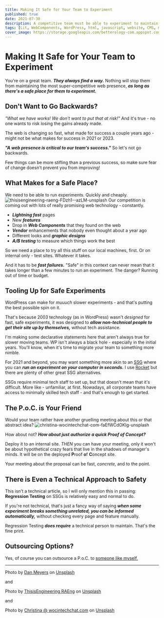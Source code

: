 ```yaml
---
title: Making It Safe for Your Team to Experiment
published: true
date: 2021-07-30
description: A competitive team must be able to experiment to maintain a web presence
tags: [Lit, WebComponents, WordPress, html, javascript, website, CMS, markdown]
cover_image: https://storage.googleapis.com/betterology-com.appspot.com/images/landscape/700/dan-meyers-xXbQIrWH2_A-unsplash.jpg
---
```

 
# Making It Safe for Your Team to Experiment

You're on a great team. _**They always find a way.**_ Nothing will stop them from maintaining the most super-competitive web presence, _**as long as there's a safe place for them to experiment.**_

## Don't Want to Go Backwards?

_"What we have works! We don't want to put that at risk!"_ And it's true - no one wants to risk losing the gains already made.

The web is changing so fast, what made for success a couple years ago - might not be what makes for success in 2021 or 2023.

_**"A web presence is critical to our team's success."**_ So let's not go backwards.

Few things can be more stifling than a previous success, so make sure fear of change doesn't prevent you from improving!

## What Makes for a Safe Place?

We need to be able to run experiments. Quickly and cheaply.
<img class="bordered" src="https://storage.googleapis.com/betterology-com.appspot.com/images/landscape/700/thisisengineering-raeng-FDzh1--azLM-unsplash.jpg" alt="thisisengineering-raeng-FDzh1--azLM-unsplash" />
Our competition is coming out with lots of really promising web technology - constantly.

- _**Lightning fast**_ pages
- New _**features**_
- Drop in _**Web Components**_ that they found on the web
- _**Vendor**_ enhancements that nobody even thought about a year ago
- Different looks and _**graphic designs**_
- _**A/B testing**_ to measure which things work the best

So we need a place to try all this stuff on our local machines, first. Or on internal only - test sites. Whatever it takes.

And it has to be _**fast failures.**_ "Safe" in this context can never mean that it takes longer than a few minutes to run an experiment. The danger? Running out of time or budget.

## Tooling Up for Safe Experiments

WordPress can make for _muuuch_ slower experiments - and that's putting the best possible spin on it.

That's because 2003 technology (as in WordPress) wasn't _designed_ for fast, safe experiments, it was designed to _**allow non-technical people to get their site up by themselves,**_ without tech assistance. 

I'm making some declarative statements here that aren't always true for slower moving teams. WP isn't always a black hole - especially in the initial years. You'll know, when it's time to migrate your team to something more nimble.

For 2021 and beyond, you may want something more akin to an [SSG](https://jamstack.org/generators/) where you can _**run an experiment on your computer in seconds.**_ I use [Rocket](/blog/11tyRocketIntro/) but there are plenty of other great SSG alternatives.

SSGs require minimal tech staff to set up, but that doesn't mean that it's difficult. More like - unfamiliar, at first. Nowadays, all corporate teams have access to minimally skilled tech staff - and that's enough to get started.

## The P.o.C. is Your Friend

Would your team rather have another gruelling meeting about this or that abstract idea?
<img class="bordered" src="https://storage.googleapis.com/betterology-com.appspot.com/images/landscape/700/christina-wocintechchat-com-faEfWCdOKIg-unsplash.jpg" alt="christina-wocintechchat-com-faEfWCdOKIg-unsplash" />

How about not? _**How about just authorize a quick Proof of Concept?**_ 

Deploy it to an internal site. _THEN_ you can have your meeting, only it won't be about hypothetical crazy fears that live in the shadows of manager's minds. It will be on the deployed **P**roof **o**f **C**oncept site.

Your meeting about the proposal can be fast, _concrete,_ and to the point.

## There is Even a Technical Approach to Safety

This isn't a technical article, so I will only mention this in passing: **Regression Testing** on SSGs is relatively easy and normal to do.

If you're not technical, that's just a fancy way of saying _**when some experiment breaks something unrelated, you can be informed automatically,**_ without checking every page and feature manually.

Regression Testing _**does require**_ a technical person to maintain. That's the fine print.

## Outsourcing Options?

Yes, of course you can outsource a P.o.C. to [someone like myself.](https://datafundamentals.com)

<hr/>

Photo by <a href="https://unsplash.com/@dmey503?utm_source=unsplash&utm_medium=referral&utm_content=creditCopyText">Dan Meyers</a> on <a href="https://unsplash.com/s/photos/danger?utm_source=unsplash&utm_medium=referral&utm_content=creditCopyText">Unsplash</a>

and 

Photo by <a href="https://unsplash.com/@thisisengineering?utm_source=unsplash&utm_medium=referral&utm_content=creditCopyText">ThisisEngineering RAEng</a> on <a href="https://unsplash.com/s/photos/science-experiment?utm_source=unsplash&utm_medium=referral&utm_content=creditCopyText">Unsplash</a>

and

Photo by <a href="https://unsplash.com/@wocintechchat?utm_source=unsplash&utm_medium=referral&utm_content=creditCopyText">Christina @ wocintechchat.com</a> on <a href="https://unsplash.com/s/photos/meetings?utm_source=unsplash&utm_medium=referral&utm_content=creditCopyText">Unsplash</a>
  